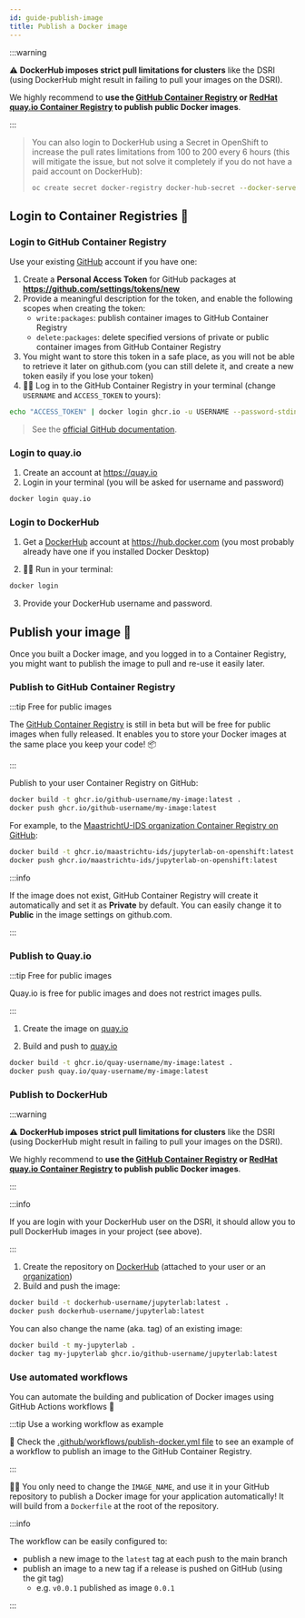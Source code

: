 ```yaml
---
id: guide-publish-image
title: Publish a Docker image
---
```


:::warning

⚠️ **DockerHub imposes strict pull limitations for clusters** like the DSRI (using DockerHub might result in failing to pull your images on the DSRI). 

We highly recommend to **use the [GitHub Container Registry](https://docs.github.com/en/free-pro-team@latest/packages/getting-started-with-github-container-registry/about-github-container-registry) or [RedHat quay.io Container Registry](https://quay.io/) to publish public Docker images**.

:::

> You can also login to DockerHub using a Secret in OpenShift to increase the pull rates limitations from 100 to 200 every 6 hours (this will mitigate the issue, but not solve it completely if you do not have a paid account on DockerHub):
>
> ```bash
> oc create secret docker-registry docker-hub-secret --docker-server=docker.io --docker-username=your-dockerhub-username --docker-password=your-dockerhub-password --docker-email=your-dockerhub-email
> ```
>

## Login to Container Registries 🔑

### Login to GitHub Container Registry

Use your existing [GitHub](https://github.com) account if you have one:

1. Create a **Personal Access Token** for GitHub packages at **https://github.com/settings/tokens/new**
1. Provide a meaningful description for the token, and enable the following scopes when creating the token:
    * `write:packages`: publish container images to GitHub Container Registry
    * `delete:packages`: delete specified versions of private or public container images from GitHub Container Registry
1. You might want to store this token in a safe place, as you will not be able to retrieve it later on github.com (you can still delete it, and create a new token easily if you lose your token)
1. 👨‍💻 Log in to the GitHub Container Registry in your terminal (change `USERNAME` and `ACCESS_TOKEN` to yours):

```bash
echo "ACCESS_TOKEN" | docker login ghcr.io -u USERNAME --password-stdin
```

> See the [official GitHub documentation](https://docs.github.com/en/free-pro-team@latest/packages/using-github-packages-with-your-projects-ecosystem/configuring-docker-for-use-with-github-packages).

### Login to quay.io

1. Create an account at https://quay.io 
2. Login in your terminal (you will be asked for username and password)

```bash
docker login quay.io
```

### Login to DockerHub

1. Get a [DockerHub](https://hub.docker.com/) account at https://hub.docker.com (you most probably already have one if you installed Docker Desktop)

2. 👩‍💻 Run in your terminal:

```bash
docker login
```

3. Provide your DockerHub username and password.

## Publish your image 📢

Once you built a Docker image, and you logged in to a Container Registry, you might want to publish the image to pull and re-use it easily later.

### Publish to GitHub Container Registry

:::tip Free for public images

The [GitHub Container Registry](https://docs.github.com/en/free-pro-team@latest/packages/getting-started-with-github-container-registry) is still in beta but will be free for public images when fully released. It enables you to store your Docker images at the same place you keep your code! 📦

:::

Publish to your user Container Registry on GitHub:

```bash
docker build -t ghcr.io/github-username/my-image:latest .
docker push ghcr.io/github-username/my-image:latest
```

For example, to the [MaastrichtU-IDS organization Container Registry on GitHub](https://github.com/orgs/MaastrichtU-IDS/packages):

```bash
docker build -t ghcr.io/maastrichtu-ids/jupyterlab-on-openshift:latest .
docker push ghcr.io/maastrichtu-ids/jupyterlab-on-openshift:latest
```

:::info

If the image does not exist, GitHub Container Registry will create it automatically and set it as **Private** by default. You can easily change it to **Public** in the image settings on github.com.

:::

### Publish to Quay.io

:::tip Free for public images

Quay.io is free for public images and does not restrict images pulls.

:::

1. Create the image on [quay.io](https://quay.io/)

2. Build and push to [quay.io](https://quay.io/)

```bash
docker build -t ghcr.io/quay-username/my-image:latest .
docker push quay.io/quay-username/my-image:latest
```

### Publish to DockerHub

:::warning

⚠️ **DockerHub imposes strict pull limitations for clusters** like the DSRI (using DockerHub might result in failing to pull your images on the DSRI). 

We highly recommend to **use the [GitHub Container Registry](https://docs.github.com/en/free-pro-team@latest/packages/getting-started-with-github-container-registry/about-github-container-registry) or [RedHat quay.io Container Registry](https://quay.io/) to publish public Docker images**.

:::

:::info

If you are login with your DockerHub user on the DSRI, it should allow you to pull DockerHub images in your project (see above).

:::

1. Create the repository on [DockerHub](https://hub.docker.com/) (attached to your user or an [organization](https://hub.docker.com/orgs/umids/repositories))
2. Build and push the image:

```bash
docker build -t dockerhub-username/jupyterlab:latest .
docker push dockerhub-username/jupyterlab:latest
```

You can also change the name (aka. tag) of an existing image:

```bash
docker build -t my-jupyterlab .
docker tag my-jupyterlab ghcr.io/github-username/jupyterlab:latest
```

### Use automated workflows

You can automate the building and publication of Docker images using GitHub Actions workflows 🔄

:::tip Use a working workflow as example

👀 Check the [.github/workflows/publish-docker.yml file](https://github.com/MaastrichtU-IDS/get-started-with-docker/blob/main/.github/workflows/publish-docker.yml) to see an example of a workflow to publish an image to the GitHub Container Registry.

:::

👩‍💻 You only need to change the `IMAGE_NAME`, and use it in your GitHub repository to publish a Docker image for your application automatically! It will build from a `Dockerfile` at the root of the repository.

:::info

The workflow can be easily configured to:

* publish a new image to the `latest` tag at each push to the main branch
* publish an image to a new tag if a release is pushed on GitHub (using the git tag)
  * e.g. `v0.0.1` published as image `0.0.1`

:::